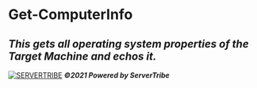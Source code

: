 # **Get-ComputerInfo**
***This gets all operating system properties of the Target Machine and echos it.***
---
[![SERVERTRIBE](https://www.servertribe.com/wp-content/themes/mars/assets/images/attune_logo.svg)](https://www.servertribe.com/)
***&copy;2021 Powered by ServerTribe***
